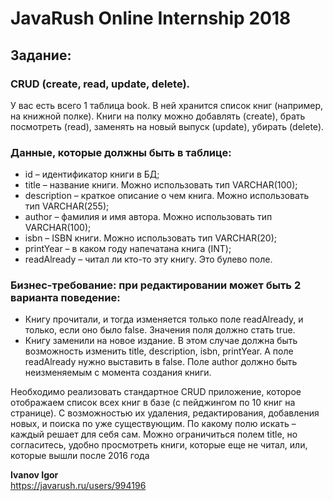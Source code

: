 # JavaRush Online Internship 2018

## Задание:
### CRUD (create, read, update, delete).
У вас есть всего 1 таблица book. В ней хранится список книг (например, на книжной
полке). Книги на полку можно добавлять (create), брать посмотреть (read), заменять на новый
выпуск (update), убирать (delete).

### Данные, которые должны быть в таблице:
* id – идентификатор книги в БД;
* title – название книги. Можно использовать тип VARCHAR(100);
* description – краткое описание о чем книга. Можно использовать тип VARCHAR(255);
* author – фамилия и имя автора. Можно использовать тип VARCHAR(100);
* isbn – ISBN книги. Можно использовать тип VARCHAR(20);
* printYear – в каком году напечатана книга (INT);
* readAlready – читал ли кто-то эту книгу. Это булево поле.

### Бизнес-требование: при редактировании может быть 2 варианта поведение:
* Книгу прочитали, и тогда изменяется только поле readAlready, и только, если оно
было false. Значения поля должно стать true.
* Книгу заменили на новое издание. В этом случае должна быть возможность
изменить title, description, isbn, printYear. А поле readAlready нужно выставить в
false. Поле author должно быть неизменяемым с момента создания книги.

Необходимо реализовать стандартное CRUD приложение, которое отображаем список
всех книг в базе (с пейджингом по 10 книг на странице). С возможностью их удаления,
редактирования, добавления новых, и поиска по уже существующим.
По какому полю искать – каждый решает для себя сам. Можно ограничиться полем title,
но согласитесь, удобно просмотреть книги, которые еще не читал, или, которые вышли после
2016 года

**Ivanov Igor**  
https://javarush.ru/users/994196
